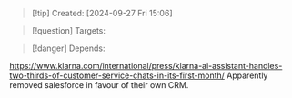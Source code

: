 
>[!tip] Created: [2024-09-27 Fri 15:06]

>[!question] Targets: 

>[!danger] Depends: 

https://www.klarna.com/international/press/klarna-ai-assistant-handles-two-thirds-of-customer-service-chats-in-its-first-month/
Apparently removed salesforce in favour of their own CRM.